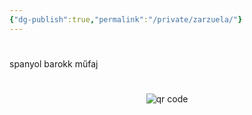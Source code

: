```yaml
---
{"dg-publish":true,"permalink":"/private/zarzuela/"}
---
```


#

spanyol barokk műfaj



#
<p style="text-align: center;"><img src="https://chart.googleapis.com/chart?cht=qr&chl=https://notes.andrasdenes.com/zarzuela&chs=180x180&choe=UTF-8&chld=L|2" alt="qr code"></p>

